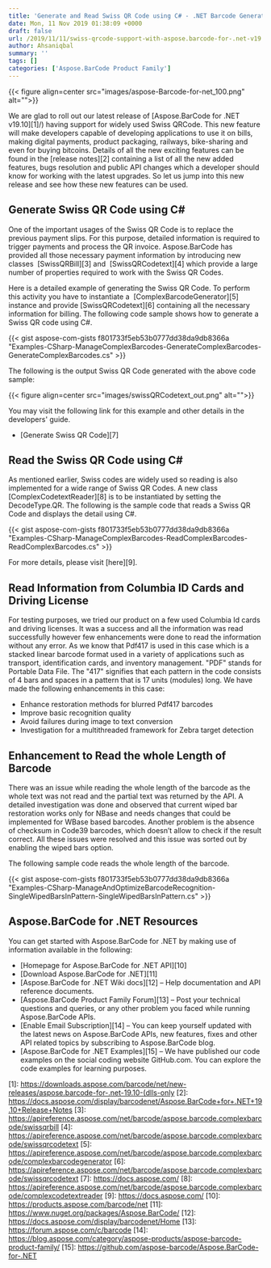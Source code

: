 ```yaml
---
title: 'Generate and Read Swiss QR Code using C# - .NET Barcode Generator API'
date: Mon, 11 Nov 2019 01:38:09 +0000
draft: false
url: /2019/11/11/swiss-qrcode-support-with-aspose.barcode-for-.net-v19.10/
author: Ahsaniqbal
summary: ''
tags: []
categories: ['Aspose.BarCode Product Family']
---
```




{{< figure align=center src="images/aspose-Barcode-for-net_100.png" alt="">}}


We are glad to roll out our latest release of [Aspose.BarCode for .NET v19.10][1]/) having support for widely used Swiss QRCode. This new feature will make developers capable of developing applications to use it on bills, making digital payments, product packaging, railways, bike-sharing and even for buying bitcoins. Details of all the new exciting features can be found in the [release notes][2] containing a list of all the new added features, bugs resolution and public API changes which a developer should know for working with the latest upgrades. So let us jump into this new release and see how these new features can be used.

## Generate Swiss QR Code using C#

One of the important usages of the Swiss QR Code is to replace the previous payment slips. For this purpose, detailed information is required to trigger payments and process the QR invoice. Aspose.BarCode has provided all those necessary payment information by introducing new classes  [SwissQRBill][3] and  [SwissQRCodetext][4] which provide a large number of properties required to work with the Swiss QR Codes.

Here is a detailed example of generating the Swiss QR Code. To perform this activity you have to instantiate a  [ComplexBarcodeGenerator][5] instance and provide [SwissQRCodetext][6] containing all the necessary information for billing. The following code sample shows how to generate a Swiss QR code using C#.

{{< gist aspose-com-gists f801733f5eb53b0777dd38da9db8366a "Examples-CSharp-ManageComplexBarcodes-GenerateComplexBarcodes-GenerateComplexBarcodes.cs" >}}

The following is the output Swiss QR Code generated with the above code sample:



{{< figure align=center src="images/swissQRCodetext_out.png" alt="">}}


You may visit the following link for this example and other details in the developers' guide.

*   [Generate Swiss QR Code][7]

## Read the Swiss QR Code using C#

As mentioned earlier, Swiss codes are widely used so reading is also implemented for a wide range of Swiss QR Codes. A new class [ComplexCodetextReader][8] is to be instantiated by setting the DecodeType.QR. The following is the sample code that reads a Swiss QR Code and displays the detail using C#.

{{< gist aspose-com-gists f801733f5eb53b0777dd38da9db8366a "Examples-CSharp-ManageComplexBarcodes-ReadComplexBarcodes-ReadComplexBarcodes.cs" >}}

For more details, please visit [here][9].

## Read Information from Columbia ID Cards and Driving License

For testing purposes, we tried our product on a few used Columbia Id cards and driving licenses. It was a success and all the information was read successfully however few enhancements were done to read the information without any error. As we know that Pdf417 is used in this case which is a stacked linear barcode format used in a variety of applications such as transport, identification cards, and inventory management. "PDF" stands for Portable Data File. The "417" signifies that each pattern in the code consists of 4 bars and spaces in a pattern that is 17 units (modules) long. We have made the following enhancements in this case:

*   Enhance restoration methods for blurred Pdf417 barcodes
*   Improve basic recognition quality
*   Avoid failures during image to text conversion
*   Investigation for a multithreaded framework for Zebra target detection

## Enhancement to Read the whole Length of Barcode

There was an issue while reading the whole length of the barcode as the whole text was not read and the partial text was returned by the API. A detailed investigation was done and observed that current wiped bar restoration works only for NBase and needs changes that could be implemented for WBase based barcodes. Another problem is the absence of checksum in Code39 barcodes, which doesn’t allow to check if the result correct. All these issues were resolved and this issue was sorted out by enabling the wiped bars option.

The following sample code reads the whole length of the barcode.

{{< gist aspose-com-gists f801733f5eb53b0777dd38da9db8366a "Examples-CSharp-ManageAndOptimizeBarcodeRecognition-SingleWipedBarsInPattern-SingleWipedBarsInPattern.cs" >}}

## Aspose.BarCode for .NET Resources

You can get started with Aspose.BarCode for .NET by making use of information available in the following:

*   [Homepage for Aspose.BarCode for .NET API][10]
*   [Download Aspose.BarCode for .NET][11]
*   [Aspose.BarCode for .NET Wiki docs][12] – Help documentation and API reference documents.
*   [Aspose.BarCode Product Family Forum][13] – Post your technical questions and queries, or any other problem you faced while running Aspose.BarCode APIs.
*   [Enable Email Subscription][14] – You can keep yourself updated with the latest news on Aspose.BarCode APIs, new features, fixes and other API related topics by subscribing to Aspose.BarCode blog.
*   [Aspose.BarCode for .NET Examples][15] – We have published our code examples on the social coding website GitHub.com. You can explore the code examples for learning purposes.




[1]: https://downloads.aspose.com/barcode/net/new-releases/aspose.barcode-for-.net-19.10-(dlls-only
[2]: https://docs.aspose.com/display/barcodenet/Aspose.BarCode+for+.NET+19.10+Release+Notes
[3]: https://apireference.aspose.com/net/barcode/aspose.barcode.complexbarcode/swissqrbill
[4]: https://apireference.aspose.com/net/barcode/aspose.barcode.complexbarcode/swissqrcodetext
[5]: https://apireference.aspose.com/net/barcode/aspose.barcode.complexbarcode/complexbarcodegenerator
[6]: https://apireference.aspose.com/net/barcode/aspose.barcode.complexbarcode/swissqrcodetext
[7]: https://docs.aspose.com/
[8]: https://apireference.aspose.com/net/barcode/aspose.barcode.complexbarcode/complexcodetextreader
[9]: https://docs.aspose.com/
[10]: https://products.aspose.com/barcode/net
[11]: https://www.nuget.org/packages/Aspose.BarCode/
[12]: https://docs.aspose.com/display/barcodenet/Home
[13]: https://forum.aspose.com/c/barcode
[14]: https://blog.aspose.com/category/aspose-products/aspose-barcode-product-family/
[15]: https://github.com/aspose-barcode/Aspose.BarCode-for-.NET




